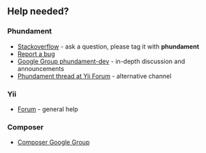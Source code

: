 ## Help needed?

### Phundament
 *  [Stackoverflow](http://stackoverflow.com/questions/tagged/phundament) - ask a question, please tag it with **phundament**
 *  [Report a bug](https://github.com/phundament/app/issues)
 *  [Google Group phundament-dev](http://groups.google.com/group/phundament-dev/) - in-depth discussion and announcements
 *  [Phundament thread at Yii Forum](http://www.yiiframework.com/forum/index.php?/topic/24696-extension-phundament/) - alternative channel

### Yii
 * [Forum](http://www.yiiframework.com/forum/) - general help 

### Composer
 * [Composer Google Group](https://groups.google.com/forum/?hl=de_US&fromgroups#!forum/composer-dev)